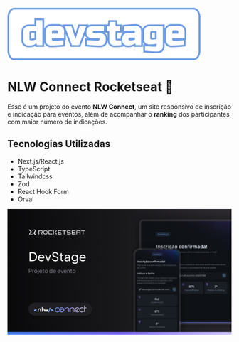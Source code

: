 <img src="./public/logo.svg"/>

# NLW Connect Rocketseat 🚀

Esse é um projeto do evento **NLW Connect**, um site responsivo de inscrição e indicação para eventos, além de acompanhar o **ranking** dos participantes com maior número de indicações.

## Tecnologias Utilizadas

- Next.js/React.js
- TypeScript
- Tailwindcss
- Zod
- React Hook Form
- Orval

 <img src="./public/image-evento.png"/>
